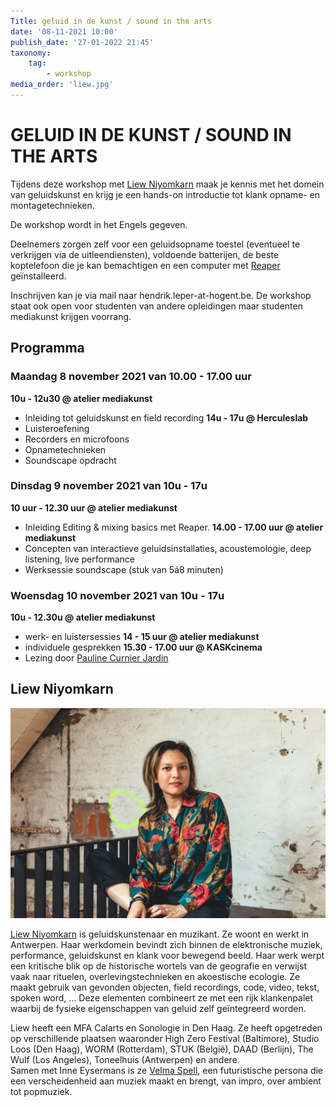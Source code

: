 ```yaml
---
Title: geluid in de kunst / sound in the arts
date: '08-11-2021 10:00'
publish_date: '27-01-2022 21:45'
taxonomy:
    tag:
        - workshop
media_order: 'liew.jpg'
---
```


# GELUID IN DE KUNST / SOUND IN THE ARTS

Tijdens deze workshop met [Liew Niyomkarn](https://liewniyomkarn.com/) maak je kennis met het domein van geluidskunst en krijg je een hands-on introductie tot klank opname- en montagetechnieken.    

De workshop wordt in het Engels gegeven.     

Deelnemers zorgen zelf voor een geluidsopname toestel (eventueel te verkrijgen via de uitleendiensten), voldoende batterijen, de beste koptelefoon die je kan bemachtigen en een computer met [Reaper](https://www.reaper.fm/) geïnstalleerd.     

Inschrijven kan je via mail naar hendrik.leper-at-hogent.be. De workshop staat ook open voor studenten van andere opleidingen maar studenten mediakunst krijgen voorrang.


## Programma

### Maandag 8 november 2021 van 10.00 - 17.00 uur
**10u - 12u30 @ atelier mediakunst**
- Inleiding tot geluidskunst en field recording
**14u - 17u @ Herculeslab**
- Luisteroefening
- Recorders en microfoons
- Opnametechnieken
- Soundscape opdracht

### Dinsdag 9 november 2021 van 10u - 17u
**10 uur - 12.30 uur @ atelier mediakunst**
- Inleiding Editing & mixing basics met Reaper.
**14.00 - 17.00 uur @ atelier mediakunst**
- Concepten van interactieve geluidsinstallaties, acoustemologie, deep listening, live performance
- Werksessie soundscape (stuk van 5á8 minuten)

### Woensdag 10 november 2021 van 10u - 17u
**10u - 12.30u @ atelier mediakunst**
- werk- en luistersessies
**14 - 15 uur @ atelier mediakunst**
- individuele gesprekken
**15.30 - 17.00 uur @ KASKcinema**
- Lezing door [Pauline Curnier Jardin](2021_paulinecurnierjardin)


## Liew Niyomkarn

![LIEW NIYOMKARN](liew.jpg)

[Liew Niyomkarn](https://liewniyomkarn.com/) is geluidskunstenaar en muzikant. Ze woont en werkt in Antwerpen. Haar werkdomein bevindt zich binnen de elektronische muziek, performance, geluidskunst en klank voor bewegend beeld. Haar werk werpt een kritische blik op de historische wortels van de geografie en verwijst vaak naar rituelen, overlevingstechnieken en akoestische ecologie. Ze maakt gebruik van gevonden objecten, field recordings, code, video, tekst, spoken word, … Deze elementen combineert ze met een rijk klankenpalet waarbij de fysieke eigenschappen van geluid zelf geïntegreerd worden.    

Liew heeft een MFA Calarts en Sonologie in Den Haag. Ze heeft opgetreden op verschillende plaatsen waaronder High Zero Festival (Baltimore), Studio Loos (Den Haag), WORM (Rotterdam), STUK (België), DAAD (Berlijn), The Wulf (Los Angeles), Toneelhuis (Antwerpen) en andere.     
Samen met Inne Eysermans is ze [Velma Spell](http://www.velmaspell.com/), een futuristische persona die een verscheidenheid aan muziek maakt en brengt, van impro, over ambient tot popmuziek.

